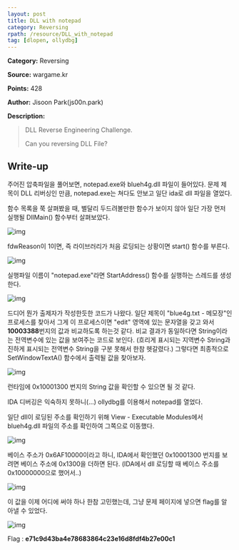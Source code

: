 ```yaml
---
layout: post
title: DLL with notepad
category: Reversing
rpath: /resource/DLL_with_notepad
tag: [dlopen, ollydbg] 
---
```


**Category:** Reversing

**Source:** wargame.kr

**Points:** 428

**Author:** Jisoon Park(js00n.park)

**Description:** 

> DLL Reverse Engineering Challenge.
> 
> Can you reversing DLL File?

## Write-up

주어진 압축파일을 풀어보면, notepad.exe와 blueh4g.dll 파일이 들어있다. 문제 제목이 DLL 리버싱인 만큼, notepad.exe는 쳐다도 안보고 일단 ida로 dll 파일을 열었다.

함수 목록을 쭉 살펴봤을 때, 별달리 두드려볼만한 함수가 보이지 않아 일단 가장 먼저 실행될 DllMain() 함수부터 살펴보았다.

![img]({{page.rpath|prepend:site.baseurl}}/dllmain.png)

fdwReason이 1이면, 즉 라이브러리가 처음 로딩되는 상황이면 start() 함수를 부른다.

![img]({{page.rpath|prepend:site.baseurl}}/start.png)

실행파일 이름이 "notepad.exe"라면 StartAddress() 함수를 실행하는 스레드를 생성한다.

![img]({{page.rpath|prepend:site.baseurl}}/startaddress.png)

드디어 뭔가 출제자가 작성한듯한 코드가 나왔다. 일단 제목이 "blue4g.txt - 메모장"인 프로세스를 찾아서 그게 이 프로세스이면 "edit" 영역에 있는 문자열을 갖고 와서 <b>10003388</b>번지의 값과 비교하도록 하는것 같다. 비교 결과가 동일하다면 String이라는 전역변수에 있는 값을 보여주는 코드로 보인다. (흐리게 표시되는 지역변수 String과 진하게 표시되는 전역변수 String을 구분 못해서 한참 헷갈렸다.) 그렇다면 최종적으로 SetWindowTextA() 함수에서 출력될 값을 찾아보자.

![img]({{page.rpath|prepend:site.baseurl}}/settext.png)

런타임에 0x10001300 번지의 String 값을 확인할 수 있으면 될 것 같다.

IDA 디버깅은 익숙하지 못하니(...) ollydbg를 이용해서 notepad를 열었다.

일단 dll이 로딩된 주소를 확인하기 위해 View - Executable Modules에서 blueh4g.dll 파일의 주소를 확인하여 그쪽으로 이동했다.

![img]({{page.rpath|prepend:site.baseurl}}/address.png)

베이스 주소가 0x6AF10000이라고 하니, IDA에서 확인했던 0x10001300 번지를 보려면 베이스 주소에 0x1300을 더하면 된다. (IDA에서 dll 로딩할 때 베이스 주소를 0x10000000으로 했어서..)

![img]({{page.rpath|prepend:site.baseurl}}/key.png)

이 값을 이제 어디에 써야 하나 한참 고민했는데, 그냥 문제 페이지에 넣으면 flag를 알아낼 수 있었다.

![img]({{page.rpath|prepend:site.baseurl}}/flag.png)

Flag : **e71c9d43ba4e78683864c23e16d8fdf4b27e00c1**
